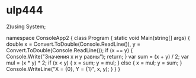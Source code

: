 # ulp444
2)using System;

namespace ConsoleApp2
{
    class Program
    {
        static void Main(string[] args)
        {
            double x = Convert.ToDouble(Console.ReadLine()), y = Convert.ToDouble(Console.ReadLine());
            if (x == y)
            {
                Console.Write("Значения x и y равны");
                return;
            }
            var sum = (x + y) / 2;
            var mul = (x * y) * 2; if (x < y)
            {
                x = sum; y = mul;
            }
            else
            {
                x = mul;
                y = sum;
            }
            Console.WriteLine("X = {0}, Y = {1}", x, y);
        }
    }
}
